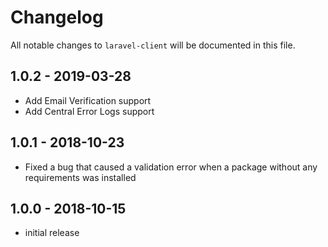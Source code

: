 # Changelog

All notable changes to `laravel-client` will be documented in this file.

## 1.0.2 - 2019-03-28

- Add Email Verification support
- Add Central Error Logs support

## 1.0.1 - 2018-10-23

- Fixed a bug that caused a validation error when a package without any requirements was installed

## 1.0.0 - 2018-10-15

- initial release
